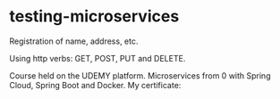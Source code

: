 # testing-microservices


Registration of name, address, etc.

Using http verbs: GET, POST, PUT and DELETE.

Course held on the UDEMY platform.
Microservices from 0 with Spring Cloud, Spring Boot and Docker.
My certificate:
